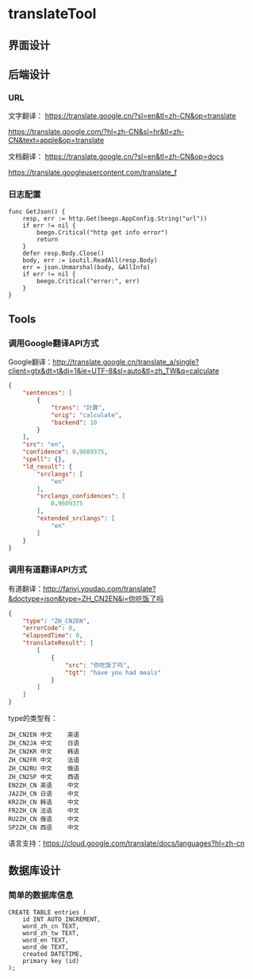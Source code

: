# translateTool

## 界面设计

## 后端设计

### URL

文字翻译： https://translate.google.cn/?sl=en&tl=zh-CN&op=translate

https://translate.google.com/?hl=zh-CN&sl=hr&tl=zh-CN&text=apple&op=translate

文档翻译： https://translate.google.cn/?sl=en&tl=zh-CN&op=docs

https://translate.googleusercontent.com/translate_f


### 日志配置

```
func GetJson() {
    resp, err := http.Get(beego.AppConfig.String("url"))
    if err != nil {
        beego.Critical("http get info error")
        return
    }
    defer resp.Body.Close()
    body, err := ioutil.ReadAll(resp.Body)
    err = json.Unmarshal(body, &AllInfo)
    if err != nil {
        beego.Critical("error:", err)
    }
}
```

## Tools

### 调用Google翻译API方式

Google翻译：http://translate.google.cn/translate_a/single?client=gtx&dt=t&dj=1&ie=UTF-8&sl=auto&tl=zh_TW&q=calculate
``` JSON
{
    "sentences": [
        {
            "trans": "計算",
            "orig": "calculate",
            "backend": 10
        }
    ],
    "src": "en",
    "confidence": 0.9609375,
    "spell": {},
    "ld_result": {
        "srclangs": [
            "en"
        ],
        "srclangs_confidences": [
            0.9609375
        ],
        "extended_srclangs": [
            "en"
        ]
    }
}
```

### 调用有道翻译API方式

有道翻译：http://fanyi.youdao.com/translate?&doctype=json&type=ZH_CN2EN&i=你吃饭了吗
``` JSON
{
    "type": "ZH_CN2EN",
    "errorCode": 0,
    "elapsedTime": 0,
    "translateResult": [
        [
            {
                "src": "你吃饭了吗",
                "tgt": "have you had meals"
            }
        ]
    ]
}
```

type的类型有：
``` 
ZH_CN2EN 中文　 　英语 
ZH_CN2JA 中文　 　日语 
ZH_CN2KR 中文　 　韩语 
ZH_CN2FR 中文　 　法语 
ZH_CN2RU 中文　 　俄语 
ZH_CN2SP 中文　 　西语 
EN2ZH_CN 英语　 　中文 
JA2ZH_CN 日语　 　中文 
KR2ZH_CN 韩语　 　中文 
FR2ZH_CN 法语　 　中文 
RU2ZH_CN 俄语　 　中文 
SP2ZH_CN 西语　 　中文
```

语言支持：https://cloud.google.com/translate/docs/languages?hl=zh-cn

## 数据库设计

### 简单的数据库信息

```
CREATE TABLE entries (
    id INT AUTO_INCREMENT,
    word_zh_cn TEXT,
    word_zh_tw TEXT,
    word_en TEXT,
    word_de TEXT,
    created DATETIME,
    primary key (id)
);
```